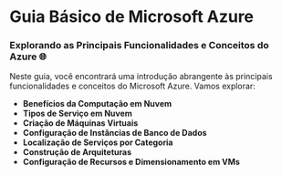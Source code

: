 # Guia Básico de Microsoft Azure

### Explorando as Principais Funcionalidades e Conceitos do Azure 🌐

Neste guia, você encontrará uma introdução abrangente às principais funcionalidades e conceitos do Microsoft Azure. Vamos explorar:

* **Benefícios da Computação em Nuvem**
* **Tipos de Serviço em Nuvem**
* **Criação de Máquinas Virtuais**
* **Configuração de Instâncias de Banco de Dados**
* **Localização de Serviços por Categoria**
* **Construção de Arquiteturas**
* **Configuração de Recursos e Dimensionamento em VMs**
